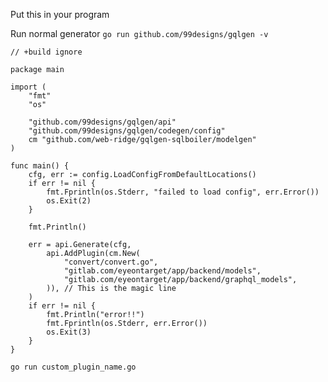 Put this in your program

Run normal generator
`go run github.com/99designs/gqlgen -v`

```golang
// +build ignore

package main

import (
	"fmt"
	"os"

	"github.com/99designs/gqlgen/api"
	"github.com/99designs/gqlgen/codegen/config"
	cm "github.com/web-ridge/gqlgen-sqlboiler/modelgen"
)

func main() {
	cfg, err := config.LoadConfigFromDefaultLocations()
	if err != nil {
		fmt.Fprintln(os.Stderr, "failed to load config", err.Error())
		os.Exit(2)
	}

	fmt.Println()

	err = api.Generate(cfg,
		api.AddPlugin(cm.New(
			"convert/convert.go",
			"gitlab.com/eyeontarget/app/backend/models",
			"gitlab.com/eyeontarget/app/backend/graphql_models",
		)), // This is the magic line
	)
	if err != nil {
		fmt.Println("error!!")
		fmt.Fprintln(os.Stderr, err.Error())
		os.Exit(3)
	}
}

```

`go run custom_plugin_name.go`
